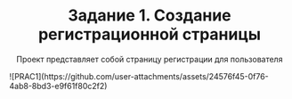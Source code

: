 <h1 align="center">Задание 1. Создание регистрационной страницы </h1> 
<p align="center"> Проект представляет собой страницу регистрации для пользователя </p>
![PRAC1](https://github.com/user-attachments/assets/24576f45-0f76-4ab8-8bd3-e9f61f80c2f2)


